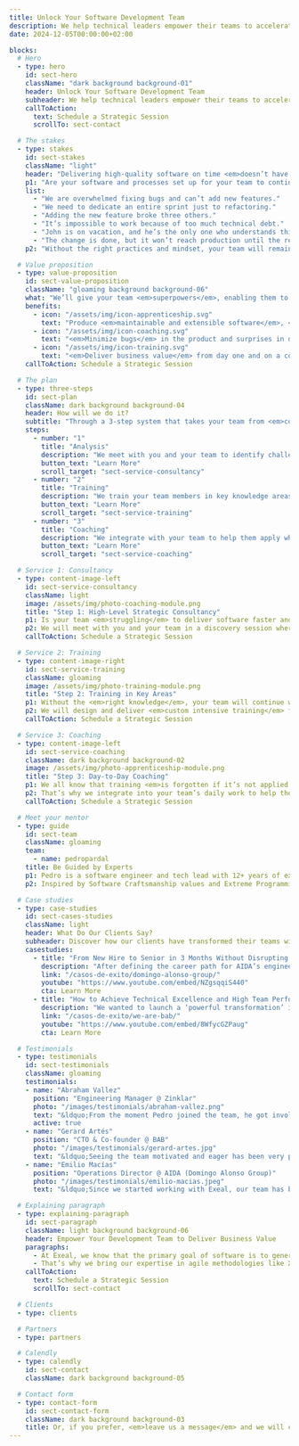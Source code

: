 ```yaml
---
title: Unlock Your Software Development Team
description: We help technical leaders empower their teams to accelerate software delivery and eliminate bugs.
date: 2024-12-05T00:00:00+02:00

blocks:
  # Hero
  - type: hero
    id: sect-hero
    className: "dark background background-01"
    header: Unlock Your Software Development Team
    subheader: We help technical leaders empower their teams to accelerate software delivery and eliminate bugs.
    callToAction:
      text: Schedule a Strategic Session
      scrollTo: sect-contact

  # The stakes
  - type: stakes
    id: sect-stakes
    className: "light"
    header: "Delivering high-quality software on time <em>doesn’t have to be painful.</em>"
    p1: "Are your software and processes set up for your team to continuously deliver value while meeting deadlines? Or do you often hear things like..."
    list:
      - "We are overwhelmed fixing bugs and can’t add new features."
      - "We need to dedicate an entire sprint just to refactoring."
      - "Adding the new feature broke three others."
      - "It’s impossible to work because of too much technical debt."
      - "John is on vacation, and he’s the only one who understands this part."
      - "The change is done, but it won’t reach production until the release in two weeks."
    p2: "Without the right practices and mindset, your team will remain <em>slow, frustrated, and buried in incidents.</em>"

  # Value proposition
  - type: value-proposition
    id: sect-value-proposition
    className: "gloaming background background-06"
    what: "We’ll give your team <em>superpowers</em>, enabling them to:"
    benefits:
      - icon: "/assets/img/icon-apprenticeship.svg"
        text: "Produce <em>maintainable and extensible software</em>, <em>delivered on time</em> to the market."
      - icon: "/assets/img/icon-coaching.svg"
        text: "<em>Minimize bugs</em> in the product and surprises in deployments."
      - icon: "/assets/img/icon-training.svg"
        text: "<em>Deliver business value</em> from day one and on a continuous basis."
    callToAction: Schedule a Strategic Session

  # The plan
  - type: three-steps
    id: sect-plan
    className: dark background background-04
    header: How will we do it?
    subtitle: "Through a 3-step system that takes your team from <em>constantly firefighting</em> to <em>high performance and continuous improvement.</em>"
    steps:
      - number: "1"
        title: "Analysis"
        description: "We meet with you and your team to identify challenges and bottlenecks."
        button_text: "Learn More"
        scroll_target: "sect-service-consultancy"
      - number: "2"
        title: "Training"
        description: "We train your team members in key knowledge areas."
        button_text: "Learn More"
        scroll_target: "sect-service-training"
      - number: "3"
        title: "Coaching"
        description: "We integrate with your team to help them apply what they’ve learned in your project."
        button_text: "Learn More"
        scroll_target: "sect-service-coaching"

  # Service 1: Consultancy
  - type: content-image-left
    id: sect-service-consultancy
    className: light
    image: /assets/img/photo-coaching-module.png
    title: "Step 1: High-Level Strategic Consultancy"
    p1: Is your team <em>struggling</em> to deliver software faster and with fewer bugs, but you’re not sure why or <em>how to help them</em> break free?
    p2: We will meet with you and your team in a discovery session where we will audit their technical and management practices to <em>identify bottlenecks and opportunities for improvement.</em>
    callToAction: Schedule a Strategic Session

  # Service 2: Training
  - type: content-image-right
    id: sect-service-training
    className: gloaming
    image: /assets/img/photo-training-module.png
    title: "Step 2: Training in Key Areas"
    p1: Without the <em>right knowledge</em>, your team will continue working as they always have.
    p2: We will design and deliver <em>custom intensive training</em> for your team, aimed at filling knowledge gaps in key areas such as software architecture, product-oriented development, and agile management.
    callToAction: Schedule a Strategic Session

  # Service 3: Coaching
  - type: content-image-left
    id: sect-service-coaching
    className: dark background background-02
    image: /assets/img/photo-apprenticeship-module.png
    title: "Step 3: Day-to-Day Coaching"
    p1: We all know that training <em>is forgotten if it’s not applied.</em>
    p2: That’s why we integrate into your team’s daily work to help them apply all the acquired knowledge to your project’s code and guide them in improving their technical practices and management processes.
    callToAction: Schedule a Strategic Session

  # Meet your mentor
  - type: guide
    id: sect-team
    className: gloaming
    team:
      - name: pedropardal
    title: Be Guided by Experts
    p1: Pedro is a software engineer and tech lead with 12+ years of experience building scalable web applications in the cloud and leading multidisciplinary teams using agile methodologies.
    p2: Inspired by Software Craftsmanship values and Extreme Programming and DevOps practices, he emphasizes early value delivery, transparent client communication, and technical excellence.

  # Case studies
  - type: case-studies
    id: sect-cases-studies
    className: light
    header: What Do Our Clients Say?
    subheader: Discover how our clients have transformed their teams with our guidance.
    casestudies:
      - title: "From New Hire to Senior in 3 Months Without Disrupting Team Productivity"
        description: "After defining the career path for AIDA’s engineering team, they identified the need to find mid-level talent to join their teams."
        link: "/casos-de-exito/domingo-alonso-group/"
        youtube: "https://www.youtube.com/embed/NZgsqqiS440"
        cta: Learn More
      - title: "How to Achieve Technical Excellence and High Team Performance in 3 Months"
        description: "We wanted to launch a ‘powerful transformation’ in our product development, and for that, our team needed to learn and receive training."
        link: "/casos-de-exito/we-are-bab/"
        youtube: "https://www.youtube.com/embed/8WfycGZPaug"
        cta: Learn More

  # Testimonials
  - type: testimonials
    id: sect-testimonials
    className: gloaming
    testimonials:
    - name: "Abraham Vallez"
      position: "Engineering Manager @ Zinklar"
      photo: "/images/testimonials/abraham-vallez.png"
      text: "&ldquo;From the moment Pedro joined the team, he got involved right away, both in the product and the technical side, playing a key role in the team’s significant systemic improvement. He helped not only with technical details but also in interactions, relationships, and other team dynamics.&rdquo;"
      active: true
    - name: "Gerard Artés"
      position: "CTO & Co-founder @ BAB"
      photo: "/images/testimonials/gerard-artes.jpg"
      text: "&ldquo;Seeing the team motivated and eager has been very positive. The team wins, the company wins, and employees personally benefit from learning and training that brings a highly positive return.&rdquo;"
    - name: "Emilio Macías"
      position: "Operations Director @ AIDA (Domingo Alonso Group)"
      photo: "/images/testimonials/emilio-macias.jpeg"
      text: "&ldquo;Since we started working with Exeal, our team has been breathing learning, questioning, and reading again... The biggest success is helping our professionals grow and stay with us.&rdquo;"

  # Explaining paragraph
  - type: explaining-paragraph
    id: sect-paragraph
    className: light background background-06
    header: Empower Your Development Team to Deliver Business Value
    paragraphs:
      - At Exeal, we know that the primary goal of software is to generate business value. But we also understand the frustration of constantly juggling new feature implementation while keeping fires under control and trying to improve code under constant business pressure.
      - That’s why we bring our expertise in agile methodologies like XP (Extreme Programming) and DevOps to your team, working side by side in your project to foster sustainable development practices.
    callToAction:
      text: Schedule a Strategic Session
      scrollTo: sect-contact

  # Clients
  - type: clients

  # Partners
  - type: partners

  # Calendly
  - type: calendly
    id: sect-contact
    className: dark background background-05

  # Contact form
  - type: contact-form
    id: sect-contact-form
    className: dark background background-03
    title: Or, if you prefer, <em>leave us a message</em> and we will contact you as soon as possible.
---
```

